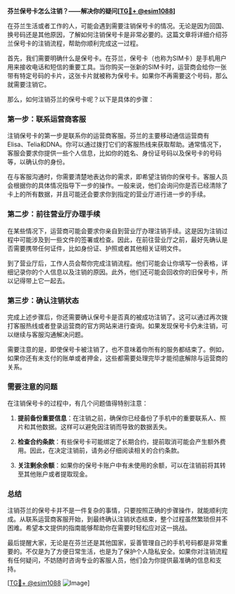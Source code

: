 **芬兰保号卡怎么注销？——解决你的疑问[[TG💪+ @esim1088](https://t.me/s/esim1088)]**

在芬兰生活或者工作的人，可能会遇到需要注销保号卡的情况。无论是因为回国、换号码还是其他原因，了解如何注销保号卡是非常必要的。这篇文章将详细介绍芬兰保号卡的注销流程，帮助你顺利完成这一过程。

首先，我们需要明确什么是保号卡。在芬兰，保号卡（也称为SIM卡）是手机用户用来接收电话和短信的重要工具。当你购买一张新的SIM卡时，运营商会给你一张带有特定号码的卡片，这张卡片就被称为保号卡。如果你不再需要这个号码，那么就需要注销它。

那么，如何注销芬兰的保号卡呢？以下是具体的步骤：

### 第一步：联系运营商客服

注销保号卡的第一步是联系你的运营商客服。芬兰的主要移动通信运营商有Elisa、Telia和DNA。你可以通过拨打它们的客服热线来获取帮助。通常情况下，客服会要求你提供一些个人信息，比如你的姓名、身份证号码以及保号卡的号码等，以确认你的身份。

在与客服沟通时，你需要清楚地表达你的需求，即希望注销你的保号卡。客服人员会根据你的具体情况指导下一步的操作。一般来说，他们会询问你是否已经清除了卡上的所有数据，并且可能还会要求你到指定的营业厅进行进一步的手续。

### 第二步：前往营业厅办理手续

在某些情况下，运营商可能会要求你亲自到营业厅办理注销手续。这是因为注销过程中可能涉及到一些文件的签署或检查。因此，在前往营业厅之前，最好先确认是否需要携带任何证件，比如身份证、护照或者其他相关证明文件。

到了营业厅后，工作人员会帮你完成注销流程。他们可能会让你填写一份表格，详细记录你的个人信息以及注销的原因。此外，他们还可能会回收你的旧保号卡，所以记得带上它一起去。

### 第三步：确认注销状态

完成上述步骤后，你还需要确认保号卡是否真的被成功注销了。这可以通过再次拨打客服热线或者登录运营商的官方网站来进行查询。如果发现保号卡仍未注销，可以继续与客服沟通解决问题。

需要注意的是，即使保号卡被注销了，也不意味着你所有的服务都结束了。例如，如果你还有未支付的账单或者押金，这些都需要处理完毕才能彻底解除与运营商的关系。

### 需要注意的问题

在注销保号卡的过程中，有几个问题值得特别注意：

1. **提前备份重要信息**：在注销之前，确保你已经备份了手机中的重要联系人、照片和其他数据。这样可以避免因注销而导致的数据丢失。
   
2. **检查合约条款**：有些保号卡可能绑定了长期合约，提前取消可能会产生额外费用。因此，在决定注销前，请务必仔细阅读相关的合约条款。

3. **关注剩余余额**：如果你的保号卡账户中有未使用的余额，可以在注销前将其转至其他账户或者提取现金。

### 总结

注销芬兰的保号卡并不是一件复杂的事情，只要按照正确的步骤操作，就能顺利完成。从联系运营商客服开始，到最终确认注销状态结束，整个过程虽然繁琐但并不困难。希望本文提供的指南能够帮助你在需要时轻松应对这一挑战。

最后提醒大家，无论是在芬兰还是其他国家，妥善管理自己的手机号码都是非常重要的。不仅是为了方便日常生活，也是为了保护个人隐私安全。如果你对注销流程有任何疑问，不妨随时咨询专业的客服人员，他们会为你提供最准确的信息和支持。

[[TG💪+ @esim1088](https://t.me/s/esim1088) ![Image](https://i.postimg.cc/4NQfJmqS/Snipaste-2025-05-13-00-14-12.png)]